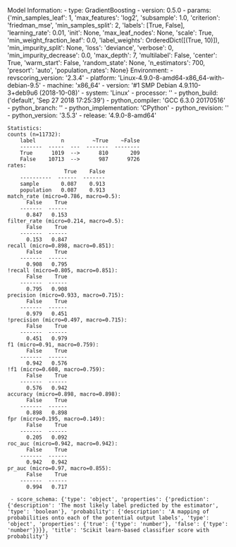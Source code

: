Model Information:
	 - type: GradientBoosting
	 - version: 0.5.0
	 - params: {'min_samples_leaf': 1, 'max_features': 'log2', 'subsample': 1.0, 'criterion': 'friedman_mse', 'min_samples_split': 2, 'labels': [True, False], 'learning_rate': 0.01, 'init': None, 'max_leaf_nodes': None, 'scale': True, 'min_weight_fraction_leaf': 0.0, 'label_weights': OrderedDict([(True, 10)]), 'min_impurity_split': None, 'loss': 'deviance', 'verbose': 0, 'min_impurity_decrease': 0.0, 'max_depth': 7, 'multilabel': False, 'center': True, 'warm_start': False, 'random_state': None, 'n_estimators': 700, 'presort': 'auto', 'population_rates': None}
	Environment:
	 - revscoring_version: '2.3.4'
	 - platform: 'Linux-4.9.0-8-amd64-x86_64-with-debian-9.5'
	 - machine: 'x86_64'
	 - version: '#1 SMP Debian 4.9.110-3+deb9u6 (2018-10-08)'
	 - system: 'Linux'
	 - processor: ''
	 - python_build: ('default', 'Sep 27 2018 17:25:39')
	 - python_compiler: 'GCC 6.3.0 20170516'
	 - python_branch: ''
	 - python_implementation: 'CPython'
	 - python_revision: ''
	 - python_version: '3.5.3'
	 - release: '4.9.0-8-amd64'
	
	Statistics:
	counts (n=11732):
		label        n         ~True    ~False
		-------  -----  ---  -------  --------
		True      1019  -->      810       209
		False    10713  -->      987      9726
	rates:
		              True    False
		----------  ------  -------
		sample       0.087    0.913
		population   0.087    0.913
	match_rate (micro=0.786, macro=0.5):
		  False    True
		-------  ------
		  0.847   0.153
	filter_rate (micro=0.214, macro=0.5):
		  False    True
		-------  ------
		  0.153   0.847
	recall (micro=0.898, macro=0.851):
		  False    True
		-------  ------
		  0.908   0.795
	!recall (micro=0.805, macro=0.851):
		  False    True
		-------  ------
		  0.795   0.908
	precision (micro=0.933, macro=0.715):
		  False    True
		-------  ------
		  0.979   0.451
	!precision (micro=0.497, macro=0.715):
		  False    True
		-------  ------
		  0.451   0.979
	f1 (micro=0.91, macro=0.759):
		  False    True
		-------  ------
		  0.942   0.576
	!f1 (micro=0.608, macro=0.759):
		  False    True
		-------  ------
		  0.576   0.942
	accuracy (micro=0.898, macro=0.898):
		  False    True
		-------  ------
		  0.898   0.898
	fpr (micro=0.195, macro=0.149):
		  False    True
		-------  ------
		  0.205   0.092
	roc_auc (micro=0.942, macro=0.942):
		  False    True
		-------  ------
		  0.942   0.942
	pr_auc (micro=0.97, macro=0.855):
		  False    True
		-------  ------
		  0.994   0.717
	
	 - score_schema: {'type': 'object', 'properties': {'prediction': {'description': 'The most likely label predicted by the estimator', 'type': 'boolean'}, 'probability': {'description': 'A mapping of probabilities onto each of the potential output labels', 'type': 'object', 'properties': {'true': {'type': 'number'}, 'false': {'type': 'number'}}}}, 'title': 'Scikit learn-based classifier score with probability'}

